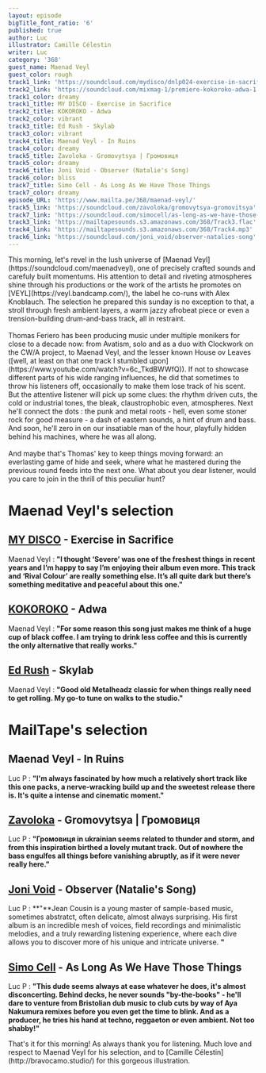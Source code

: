 ```yaml
---
layout: episode
bigTitle_font_ratio: '6'
published: true
author: Luc
illustrator: Camille Célestin
writer: Luc
category: '368'
guest_name: Maenad Veyl
guest_color: rough
track1_link: 'https://soundcloud.com/mydisco/dnlp024-exercise-in-sacrifice'
track2_link: 'https://soundcloud.com/mixmag-1/premiere-kokoroko-adwa-1'
track1_color: dreamy
track1_title: MY DISCO - Exercise in Sacrifice
track2_title: KOKOROKO - Adwa
track2_color: vibrant
track3_title: Ed Rush - Skylab
track3_color: vibrant
track4_title: Maenad Veyl - In Ruins
track4_color: dreamy
track5_title: Zavoloka - Gromovytsya | Громовиця
track5_color: dreamy
track6_title: Joni Void - Observer (Natalie's Song)
track6_color: bliss
track7_title: Simo Cell - As Long As We Have Those Things
track7_color: dreamy
episode_URL: 'https://www.mailta.pe/368/maenad-veyl/'
track5_link: 'https://soundcloud.com/zavoloka/gromovytsya-gromovitsya'
track7_link: 'https://soundcloud.com/simocell/as-long-as-we-have-those-things-livity-sound'
track3_link: 'https://mailtapesounds.s3.amazonaws.com/368/Track3.flac'
track4_link: 'https://mailtapesounds.s3.amazonaws.com/368/Track4.mp3'
track6_link: 'https://soundcloud.com/joni_void/observer-natalies-song'
---
```



<p id="introduction"> This morning, let's revel in the lush universe of [Maenad Veyl](https://soundcloud.com/maenadveyl), one of precisely crafted sounds and carefuly built momentums. His attention to detail and riveting atmospheres shine through his productions or the work of the artists he promotes on [VEYL](https://veyl.bandcamp.com/), the label he co-runs with Alex Knoblauch. The selection he prepared this sunday is no exception to that, a stroll through fresh ambient layers, a warm jazzy afrobeat piece or even a trension-building drum-and-bass track, all in restraint.
<br><br>
Thomas Feriero has been producing music under multiple monikers for close to a decade now: from Avatism, solo and as a duo with Clockwork on the CW/A project, to Maenad Veyl, and the lesser known House ov Leaves ([well, at least on that one track I stumbled upon](https://www.youtube.com/watch?v=6c_TkdBWWfQ)). If not to showcase different parts of his wide ranging influences, he did that sometimes to throw his listeners off, occasionally to make them lose track of his scent. But the attentive listener will pick up some clues: the rhythm driven cuts, the cold or industrial tones, the bleak, claustrophobic even, atmospheres. Next he'll connect the dots : the punk and metal roots - hell, even some stoner rock for good measure - a dash of eastern sounds, a hint of drum and bass. And soon, he'll zero in on our insatiable man of the hour, playfully hidden behind his machines, where he was all along. 
<br><br>  
And maybe that's Thomas' key to keep things moving forward: an everlasting game of hide and seek, where what he mastered during the previous round feeds into the next one. What about you dear listener, would you care to join in the thrill of this peculiar hunt?
</p>


# Maenad Veyl's selection


## [MY DISCO](https://soundcloud.com/mydisco) - Exercise in Sacrifice
Maenad Veyl : **"**I thought ‘Severe’ was one of the freshest things in recent years and I’m happy to say I’m enjoying their album even more. This track and ‘Rival Colour’ are really something else. It’s all quite dark but there’s something meditative and peaceful about this one.**"**

## [KOKOROKO](https://www.facebook.com/kokorokomusic/) - Adwa
Maenad Veyl : **"**For some reason this song just makes me think of a huge cup of black coffee. I am trying to drink less coffee and this is currently the only alternative that really works.**"**

## [Ed Rush](https://soundcloud.com/edrush) - Skylab
Maenad Veyl : **"**Good old Metalheadz classic for when things really need to get rolling. My go-to tune on walks to the studio.**"**


# MailTape's selection

## Maenad Veyl - In Ruins
Luc P : **"**I'm always fascinated by how much a relatively short track like this one packs, a nerve-wracking build up and the sweetest release there is. It's quite a intense and cinematic moment.**"**

## [Zavoloka](https://soundcloud.com/zavoloka) - Gromovytsya | Громовиця
Luc P : **"**Громовиця in ukrainian seems related to thunder and storm, and from this inspiration birthed a lovely mutant track. Out of nowhere the bass engulfes all things before vanishing abruptly, as if it were never really here.**"**

## [Joni Void](https://jonivoid.bandcamp.com/) - Observer (Natalie's Song)
Luc P : **"**Jean Cousin is a young master of sample-based music, sometimes abstratct, often delicate, almost always surprising. His first album is an incredible mesh of voices, field recordings and minimalistic melodies, and a truly rewarding listening experience, where each dive allows you to discover more of his unique and intricate universe. **"**

## [Simo Cell](https://soundcloud.com/simocell) - As Long As We Have Those Things 
Luc P : **"**This dude seems always at ease whatever he does, it's almost disconcerting. Behind decks, he never sounds "by-the-books" - he'll dare to venture from Bristolian dub music to club cuts by way of Aya Nakumura remixes before you even get the time to blink. And as a producer, he tries his hand at techno, reggaeton or even ambient. Not too shabby!**"**


<p id="outroduction">That's it for this morning! As always thank you for listening. Much love and respect to Maenad Veyl for his selection, and to [Camille Célestin](http://bravocamo.studio/) for this gorgeous illustration. </p>
